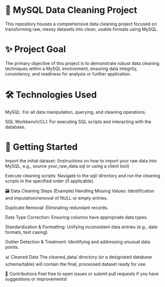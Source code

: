 # 🧹 MySQL Data Cleaning Project
This repository houses a comprehensive data cleaning project focused on transforming raw, messy datasets into clean, usable formats using MySQL.

# ✨ Project Goal
The primary objective of this project is to demonstrate robust data cleaning techniques within a MySQL environment, ensuring data integrity, consistency, and readiness for analysis or further application.

# 🛠️ Technologies Used
MySQL: For all data manipulation, querying, and cleaning operations.

SQL Workbench/CLI: For executing SQL scripts and interacting with the database.

# 🚀 Getting Started

Import the initial dataset: (Instructions on how to import your raw data into MySQL, e.g., source your_raw_data.sql or using a client tool)

Execute cleaning scripts: Navigate to the sql/ directory and run the cleaning scripts in the specified order (if applicable).

🗃️ Data Cleaning Steps (Example)
Handling Missing Values: Identification and imputation/removal of NULL or empty entries.

Duplicate Removal: Eliminating redundant records.

Data Type Correction: Ensuring columns have appropriate data types.

Standardization & Formatting: Unifying inconsistent data entries (e.g., date formats, text casing).

Outlier Detection & Treatment: Identifying and addressing unusual data points.

📊 Cleaned Data
The cleaned_data/ directory (or a designated database schema/table) will contain the final, processed dataset ready for use.

🤝 Contributions
Feel free to open issues or submit pull requests if you have suggestions or improvements!
